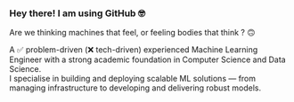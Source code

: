 ### Hey there! I am using GitHub 🤓

Are we thinking machines that feel, or feeling bodies that think ? 🙃
<!--
**nizamphoenix/nizamphoenix** is a ✨ _special_ ✨ repository because its `README.md` (this file) appears on your GitHub profile.
-->
A ✅ problem-driven (❌ tech-driven) experienced Machine Learning Engineer with a strong academic foundation in Computer Science and Data Science.  
I specialise in building and deploying scalable ML solutions — from managing infrastructure to developing and delivering robust models.
